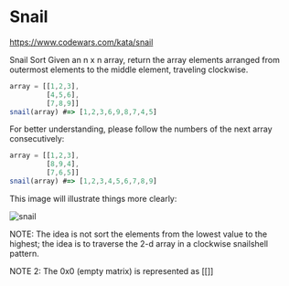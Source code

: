 # Snail

https://www.codewars.com/kata/snail

Snail Sort
Given an n x n array, return the array elements arranged from outermost elements to the middle element, traveling clockwise.
```js
array = [[1,2,3],
         [4,5,6],
         [7,8,9]]
snail(array) #=> [1,2,3,6,9,8,7,4,5]
```
For better understanding, please follow the numbers of the next array consecutively:
```js
array = [[1,2,3],
         [8,9,4],
         [7,6,5]]
snail(array) #=> [1,2,3,4,5,6,7,8,9]
```
This image will illustrate things more clearly:

![snail](http://www.haan.lu/files/2513/8347/2456/snail.png)

NOTE: The idea is not sort the elements from the lowest value to the highest; the idea is to traverse the 2-d array in a clockwise snailshell pattern.

NOTE 2: The 0x0 (empty matrix) is represented as [[]]